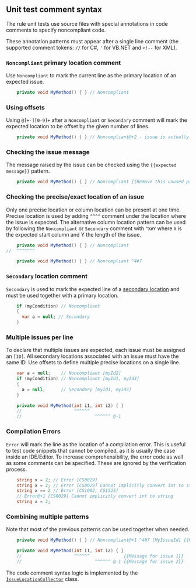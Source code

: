 ## Unit test comment syntax

The rule unit tests use source files with special annotations in code comments to specify noncompliant code.

These annotation patterns must appear after a single line comment (the supported comment tokens: `//` for C#, `'` for VB.NET and `<!--` for XML).

### `Noncompliant` primary location comment

Use `Noncompliant` to mark the current line as the primary location of an expected issue.

```cs
    private void MyMethod() { } // Noncompliant
```

### Using offsets

Using `@[+-][0-9]+` after a `Noncompliant` or `Secondary` comment will mark the expected location to be offset by the given number of lines.

```cs
    private void MyMethod() { } // Noncompliant@+2 - issue is actually expected 2 lines after this comment
```

### Checking the issue message

The message raised by the issue can be checked using the `{{expected message}}` pattern.

```cs
    private void MyMethod() { } // Noncompliant {{Remove this unused private method}}
```

### Checking the precise/exact location of an issue

Only one precise location or column location can be present at one time. Precise location is used by adding `^^^^` comment under the location where the issue is expected. The alternative column location pattern can be used by following the `Noncompliant` or `Secondary` comment with `^X#Y` where `X` is the expected start column and Y the length of the issue.

```cs
    private void MyMethod() { } // Noncompliant
//  ^^^^^^^

    private void MyMethod() { } // Noncompliant ^4#7
```

### `Secondary` location comment

`Secondary` is used to mark the expected line of a [secondary location](https://github.com/SonarSource/sonar-dotnet/blob/master/analyzers/src/SonarAnalyzer.Common/Common/SecondaryLocation.cs) and must be used together with a primary location.

```cs
    if (myCondition) // Noncompliant
    {
      var a = null; // Secondary
    }
```

### Multiple issues per line

To declare that multiple issues are expected, each issue must be assigned an `[ID]`. All secondary locations associated with an issue must have the same ID. Use offsets to define multiple precise locations on a single line.

```cs
    var a = null;    // Noncompliant [myId2]
    if (myCondition) // Noncompliant [myId1, myId3]
    {
      a = null;      // Secondary [myId1, myId2]
    }

    private void MyMethod(int i1, int i2) { }
    //                    ^^^^^^
    //                            ^^^^^^ @-1
```

### Compilation Errors

`Error` will mark the line as the location of a compilation error. This is useful to test code snippets that cannot be compiled, as it is usually the case inside an IDE/Editor. To increase comprehensibility, the error code as well as some comments can be specified. These are ignored by the verification process.

```csharp
    string x = 2; // Error [CS0029]
    string x = 2; // Error [CS0029] Cannot implicitly convert int to string
    string x == 2 // Error [CS1002, CS1525]
    // Error@+1 [CS0029] Cannot implicitly convert int to string
    string x = 2; 
```

### Combining multiple patterns

Note that most of the previous patterns can be used together when needed.

```cs
    private void MyMethod() { } // Noncompliant@+1 ^4#7 [MyIssueId] {{Remove this unused private method}}

    private void MyMethod(int i1, int i2) { }
    //                    ^^^^^^             {{Message for issue 1}}
    //                            ^^^^^^ @-1 {{Message for issue 2}}
```

The code comment syntax logic is implemented by the [`IssueLocationCollector`](https://github.com/SonarSource/sonar-dotnet/blob/master/analyzers/tests/SonarAnalyzer.TestFramework/Verification/IssueValidation/IssueLocationCollector.cs) class.